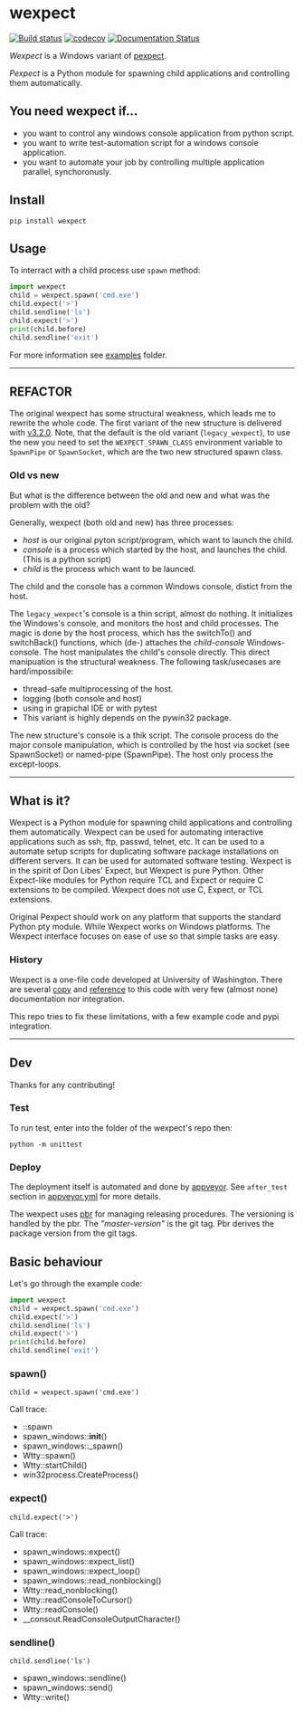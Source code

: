 # **wexpect**

[![Build status](https://ci.appveyor.com/api/projects/status/tbji72d5s0tagrt9?svg=true)](https://ci.appveyor.com/project/raczben/wexpect)
[![codecov](https://codecov.io/gh/raczben/wexpect/branch/master/graph/badge.svg)](https://codecov.io/gh/raczben/wexpect)
[![Documentation Status](https://readthedocs.org/projects/wexpect/badge/?version=latest)](https://wexpect.readthedocs.io/en/latest/?badge=latest)

*Wexpect* is a Windows variant of [pexpect](https://pexpect.readthedocs.io/en/stable/).

*Pexpect* is a Python module for spawning child applications and controlling
them automatically.

## You need wexpect if...

 - you want to control any windows console application from python script.
 - you want to write test-automation script for a windows console application.
 - you want to automate your job by controlling multiple application parallel, synchoronusly.

## **Install**

    pip install wexpect

## **Usage**

To interract with a child process use `spawn` method:

```python
import wexpect 
child = wexpect.spawn('cmd.exe')
child.expect('>')
child.sendline('ls')
child.expect('>')
print(child.before)
child.sendline('exit')
```

For more information see [examples](./examples) folder.

---
## **REFACTOR**

The original wexpect has some structural weakness, which leads me to rewrite the whole code. The
first variant of the new structure is delivered with [v3.2.0](https://pypi.org/project/wexpect/3.2.0/).
Note, that the default is the old variant (`legacy_wexpect`), to use the new you need to set the
`WEXPECT_SPAWN_CLASS` environment variable to `SpawnPipe` or `SpawnSocket`, which are the two new
structured spawn class.

### Old vs new

But what is the difference between the old and new and what was the problem with the old?

Generally, wexpect (both old and new) has three processes:
 
 - *host* is our original pyton script/program, which want to launch the child.
 - *console* is a process which started by the host, and launches the child. (This is a python script)
 - *child* is the process which want to be launced.
 
The child and the console has a common Windows console, distict from the host.

The `legacy_wexpect`'s console is a thin script, almost do nothing. It initializes the Windows's
console, and monitors the host and child processes. The magic is done by the host process, which has
the switchTo() and switchBack() functions, which (de-) attaches the *child-console* Windows-console.
The host manipulates the child's console directly. This direct manipuation is the structural weakness.
The following task/usecases are hard/impossibile:

  - thread-safe multiprocessing of the host.
  - logging (both console and host)
  - using in grapichal IDE or with pytest
  - This variant is highly depends on the pywin32 package.

The new structure's console is a thik script. The console process do the major console manipulation,
which is controlled by the host via socket (see SpawnSocket) or named-pipe (SpawnPipe). The host
only process the except-loops.

---
## What is it?

Wexpect is a Python module for spawning child applications and controlling
them automatically. Wexpect can be used for automating interactive applications
such as ssh, ftp, passwd, telnet, etc. It can be used to a automate setup
scripts for duplicating software package installations on different servers. It
can be used for automated software testing. Wexpect is in the spirit of Don
Libes' Expect, but Wexpect is pure Python. Other Expect-like modules for Python
require TCL and Expect or require C extensions to be compiled. Wexpect does not
use C, Expect, or TCL extensions. 

Original Pexpect should work on any platform that supports the standard Python pty module. While
Wexpect works on Windows platforms. The Wexpect interface focuses on ease of use so that simple
tasks are easy.


### History

Wexpect is a one-file code developed at University of Washington. There are several
[copy](https://gist.github.com/anthonyeden/8488763) and
[reference](https://mediarealm.com.au/articles/python-pexpect-windows-wexpect/)
to this code with very few (almost none) documentation nor integration.

This repo tries to fix these limitations, with a few example code and pypi integration.


---
## Dev

Thanks for any contributing!

### Test

To run test, enter into the folder of the wexpect's repo then:

`python -m unittest`

### Deploy

The deployment itself is automated and done by [appveyor](https://ci.appveyor.com/project/raczben/wexpect).
See `after_test` section in [appveyor.yml](appveyor.yml) for more details.

The wexpect uses [pbr](https://docs.openstack.org/pbr/latest/) for managing releasing procedures.
The versioning is handled by the pbr. The *"master-version"* is the git tag. Pbr derives the package
version from the git tags.
 
## Basic behaviour

Let's go through the example code:

```python
import wexpect 
child = wexpect.spawn('cmd.exe')
child.expect('>')
child.sendline('ls')
child.expect('>')
print(child.before)
child.sendline('exit')
```

### spawn()

`child = wexpect.spawn('cmd.exe')`

Call trace:

 - ::spawn                          
 - spawn_windows::__init__() 
 - spawn_windows::_spawn()   
 - Wtty::spawn()              
 - Wtty::startChild()        
 - win32process.CreateProcess()  
 
 
### expect()

`child.expect('>')`

Call trace:

 - spawn_windows::expect()      
 - spawn_windows::expect_list() 
 - spawn_windows::expect_loop()  
 - spawn_windows::read_nonblocking()
 - Wtty::read_nonblocking()
 - Wtty::readConsoleToCursor()
 - Wtty::readConsole()           
 - __consout.ReadConsoleOutputCharacter()
    

### sendline()

`child.sendline('ls')`

 - spawn_windows::sendline()    
 - spawn_windows::send()      
 - Wtty::write()       

